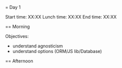 = Day 1

Start time: XX:XX
Lunch time: XX:XX
End time:   XX:XX

== Morning

Objectives:
- understand agnosticism
- understand options (ORM/JS lib/Database)

== Afternoon

